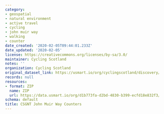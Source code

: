 ```yaml
---
category:
- geospatial
- natural environment
- active travel
- cycling
- john muir way
- walking
- counter
date_created: '2020-02-05T09:44:01.233Z'
date_updated: '2020-02-05'
license: https://creativecommons.org/licenses/by-sa/3.0/
maintainer: Cycling Scotland
notes: ''
organization: Cycling Scotland
original_dataset_link: https://usmart.io/org/cyclingscotland/discovery/discovery-view-detail/f15da707-ae6a-4899-9d94-68e709e6160a
records: null
resources:
- format: ZIP
  name: ZIP
  url: https://data.usmart.io/org/d1b773fa-d2bd-4830-b399-ecfd18e832f3/resource?resourceGUID=6c02dce2-4593-45d9-baa0-477b7fb5e7ce
schema: default
title: CSGNT John Muir Way Counters
---
```

